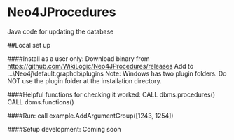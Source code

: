 # Neo4JProcedures
Java code for updating the database

##Local set up

####Install as a user only:
 Download binary from https://github.com/WikiLogic/Neo4JProcedures/releases
 Add to ...\Neo4j\default.graphdb\plugins
 Note: Windows has two plugin folders. Do NOT use the plugin folder at the installation directory.
 
 ####Helpful functions for checking it worked:
 CALL dbms.procedures()
 CALL dbms.functions()
 
 ####Run:
 call example.AddArgumentGroup([1243, 1254])


####Setup development:
Coming soon
